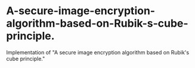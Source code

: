 # A-secure-image-encryption-algorithm-based-on-Rubik-s-cube-principle.
Implementation of "A secure image encryption algorithm based on Rubik's cube principle."
